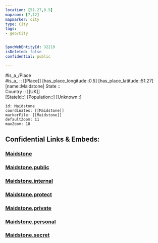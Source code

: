 ```yaml
---
location: [51.27,0.5] 
mapzoom: [7,12] 
mapmarker: city 
type: City
tags:
- geo/City


SpocWebEntityId: 32219
isDeleted: false
confidential: public

---
```

#is_a_/Place  
#is_a_ :: [[Place]] 
[has_place_longitude::0.5] 
[has_place_latitude::51.27] 
[name::Maidstone] 
State ::  
Country :: [[UK]]  
[StateId::] 
[Population::] 
[Unknown::] 


```leaflet
id: Maidstone
coordinates: [[Maidstone]] 
markerFile: [[Maidstone]] 
defaultZoom: 11 
maxZoom: 18
```


## Confidential Links & Embeds: 

### [Maidstone](/_Standards/Earth/Continent/Europe/Europe~North/UK/England/Regions~England/South_East_England/Kent/cities~Kent/Maidstone/cities~Maidstone/Maidstone.md) 

### [Maidstone.public](/_public/Earth/Continent/Europe/Europe~North/UK/England/Regions~England/South_East_England/Kent/cities~Kent/Maidstone/cities~Maidstone/Maidstone.public.md) 

### [Maidstone.internal](/_internal/Earth/Continent/Europe/Europe~North/UK/England/Regions~England/South_East_England/Kent/cities~Kent/Maidstone/cities~Maidstone/Maidstone.internal.md) 

### [Maidstone.protect](/_protect/Earth/Continent/Europe/Europe~North/UK/England/Regions~England/South_East_England/Kent/cities~Kent/Maidstone/cities~Maidstone/Maidstone.protect.md) 

### [Maidstone.private](/_private/Earth/Continent/Europe/Europe~North/UK/England/Regions~England/South_East_England/Kent/cities~Kent/Maidstone/cities~Maidstone/Maidstone.private.md) 

### [Maidstone.personal](/_personal/Earth/Continent/Europe/Europe~North/UK/England/Regions~England/South_East_England/Kent/cities~Kent/Maidstone/cities~Maidstone/Maidstone.personal.md) 

### [Maidstone.secret](/_secret/Earth/Continent/Europe/Europe~North/UK/England/Regions~England/South_East_England/Kent/cities~Kent/Maidstone/cities~Maidstone/Maidstone.secret.md)

